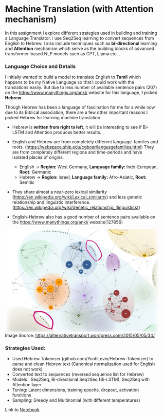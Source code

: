# Machine Translation (with Attention mechanism)

In this assignment I explore different strategies used in building and training a Language Translator. I use Seq2Seq learning to convert sequences from English to Hebrew. I also include techniques such as **bi-directional** learning and **Attention** mechanism which serve as the building blocks of advanced transformer-based NLP models such as GPT, Llama etc. . 

### **Language Choice and Details**

I initially wanted to build a model to translate English to **Tamil** which happens to be my Native Language so that I could work with the translations easily. But due to less number of available sentence pairs (207) on the https://www.manythings.org/anki/ website for this language, I picked **Hebrew**.

Though Hebrew has been a language of fascination for me for a while now due to its Biblical association, there are a few other important reasons I picked Hebrew for learning machine translation.

- Hebrew is **written from right to left**, it will be interesting to see if Bi-LSTM and Attention produces better results.

- English and Hebrew are from completely different language-families and roots. (https://webspace.ship.edu/cgboer/languagefamilies.html)
They are from completely different regions and time-periods and have isolated places of origins.
  - English -> **Region:** West Germany, **Language family:** Indo-European, **Root:** Germanic
  - Hebrew -> **Region:** Israel, **Language family:** Afro-Asiatic, **Root:** Semitic

- They share almost a near-zero lexical similarity (https://en.wikipedia.org/wiki/Lexical_similarity) and less genetic relationship and linguistic interference. (https://en.wikipedia.org/wiki/Genetic_relationship_(linguistics))

- English-Hebrew also has a good number of sentence pairs available on the https://www.manythings.org/anki/ website(127856)


![LexicalDistance](<img/lexical_distance_eng_heb.png>)
Image Source: https://alternativetransport.wordpress.com/2015/05/05/34/

### Strategies Used: 

- Used Hebrew Tokenizer (github.com/YontiLevin/Hebrew-Tokenizer) to parse and clean Hebrew text (Canonical normalization used for English does not work)
- Converted text to sequences (reversed sequence list for Hebrew)
- Models : Seq2Seq, Bi-directional Seq2Seq (Bi-LSTM), Seq2Seq with Attention layer
- Tuning: Latent dimensions, training epochs, dropout, activation functions
- Sampling:  Greedy and Multinomial (with different temperatures)



Link to [Notebook](notebooks/machinetranslation.ipynb)
